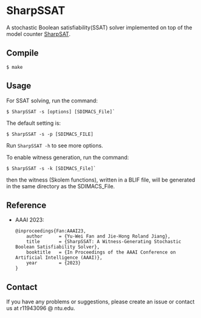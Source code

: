 # SharpSSAT

A stochastic Boolean satisfiability(SSAT) solver implemented on top of the model counter 
[SharpSAT](https://github.com/marcthurley/sharpSAT).

## Compile
```
$ make
```


## Usage


For SSAT solving, run the command:
```
$ SharpSSAT -s [options] [SDIMACS_File]`
```

The default setting is: 
```
$ SharpSSAT -s -p [SDIMACS_FILE]
```

Run `SharpSSAT -h` to see more options.


To enable witness generation, run the command:
```
$ SharpSSAT -s -k [SDIMACS_File]`
```
then the witness (Skolem functions), written in a BLIF file, will be generated in the same directory as the SDIMACS_File.

## Reference
* AAAI 2023:
  ```
  @inproceedings{Fan:AAAI23,
      author      = {Yu-Wei Fan and Jie-Hong Roland Jiang},
      title       = {SharpSSAT: A Witness-Generating Stochastic Boolean Satisfiability Solver},
      booktitle   = {In Proceedings of the AAAI Conference on Artificial Intelligence (AAAI)},
      year        = {2023}
  }
  ```

## Contact
If you have any problems or suggestions, please create an issue or contact us at r11943096 @ ntu.edu.


